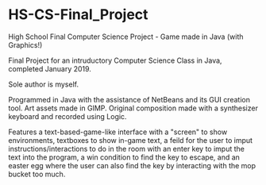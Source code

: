 # HS-CS-Final_Project
High School Final Computer Science Project - Game made in Java (with Graphics!)

Final Project for an intruductory Computer Science Class in Java, completed January 2019.

Sole author is myself.

Programmed in Java with the assistance of NetBeans and its GUI creation tool.
Art assets made in GIMP. Original composition made with a synthesizer keyboard and recorded using Logic.

Features a text-based-game-like interface with a "screen" to show environments, textboxes to show in-game text, a feild for the user to imput instructions/interactions to do in the room with an enter key to imput the text into the program, a win condition to find the key to escape, and an easter egg where the user can also find the key by interacting with the mop bucket too much.
